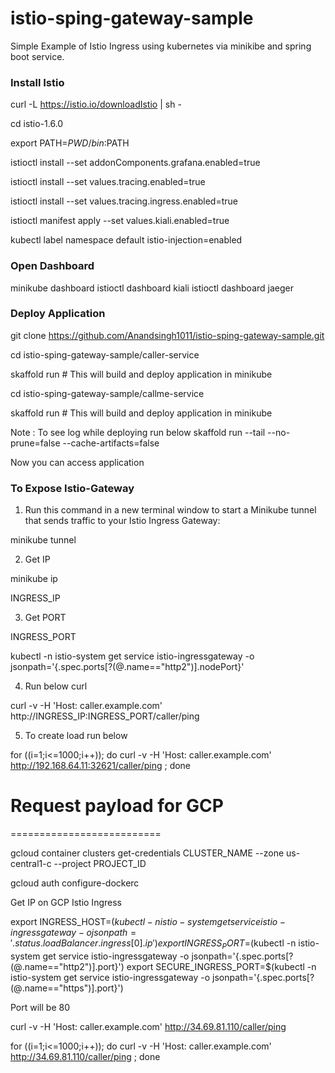 # istio-sping-gateway-sample
Simple Example of Istio Ingress using kubernetes via minikibe and spring boot service.


### Install Istio


curl -L https://istio.io/downloadIstio | sh -

cd istio-1.6.0

export PATH=$PWD/bin:$PATH

istioctl install --set addonComponents.grafana.enabled=true

istioctl install --set values.tracing.enabled=true

istioctl install --set values.tracing.ingress.enabled=true 
 
istioctl manifest apply --set values.kiali.enabled=true

kubectl label namespace default istio-injection=enabled


### Open Dashboard


minikube dashboard
istioctl dashboard kiali
istioctl dashboard jaeger


### Deploy Application 

git clone https://github.com/Anandsingh1011/istio-sping-gateway-sample.git

cd istio-sping-gateway-sample/caller-service

skaffold run # This will build and deploy application in minikube


cd istio-sping-gateway-sample/callme-service

skaffold run # This will build and deploy application in minikube



Note : To see log while deploying run below
skaffold run --tail --no-prune=false --cache-artifacts=false   


Now you can access application


### To Expose Istio-Gateway 

1. Run this command in a new terminal window to start a Minikube tunnel that sends traffic to your Istio Ingress Gateway:

minikube tunnel

2. Get IP

minikube ip

INGRESS_IP

3. Get PORT

INGRESS_PORT

kubectl -n istio-system get service istio-ingressgateway -o jsonpath='{.spec.ports[?(@.name=="http2")].nodePort}'


4. Run below curl

curl -v  -H 'Host: caller.example.com' http://INGRESS_IP:INGRESS_PORT/caller/ping 

5. To create load run below 


for ((i=1;i<=1000;i++)); do   curl -v  -H 'Host: caller.example.com' http://192.168.64.11:32621/caller/ping ; done

# Request payload for GCP
==========================

gcloud container clusters get-credentials CLUSTER_NAME --zone us-central1-c --project PROJECT_ID

gcloud auth configure-dockerc

Get IP on GCP Istio Ingress 

export INGRESS_HOST=$(kubectl -n istio-system get service istio-ingressgateway -o jsonpath='{.status.loadBalancer.ingress[0].ip}')
export INGRESS_PORT=$(kubectl -n istio-system get service istio-ingressgateway -o jsonpath='{.spec.ports[?(@.name=="http2")].port}')
export SECURE_INGRESS_PORT=$(kubectl -n istio-system get service istio-ingressgateway -o jsonpath='{.spec.ports[?(@.name=="https")].port}')

Port will be 80

curl -v  -H 'Host: caller.example.com' http://34.69.81.110/caller/ping

for ((i=1;i<=1000;i++)); do  curl -v  -H 'Host: caller.example.com' http://34.69.81.110/caller/ping ; done

